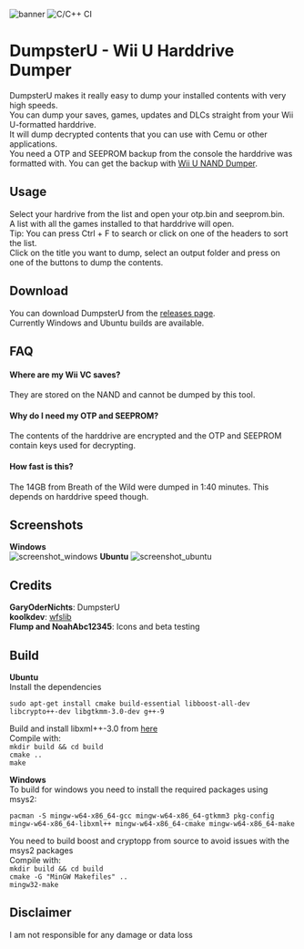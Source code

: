 
![banner](https://i.imgur.com/5E2pCry.png)
![C/C++ CI](https://github.com/GaryOderNichts/DumpsterU/workflows/C/C++%20CI/badge.svg)
# DumpsterU - Wii U Harddrive Dumper  
DumpsterU makes it really easy to dump your installed contents with very high speeds.  
You can dump your saves, games, updates and DLCs straight from your Wii U-formatted harddrive.  
It will dump decrypted contents that you can use with Cemu or other applications.  
You need a OTP and SEEPROM backup from the console the harddrive was formatted with. You can get the backup with [Wii U NAND Dumper](https://github.com/koolkdev/wiiu-nanddumper).  

## Usage  
Select your hardrive from the list and open your otp.bin and seeprom.bin.  
A list with all the games installed to that harddrive will open.  
Tip: You can press Ctrl + F to search or click on one of the headers to sort the list.  
Click on the title you want to dump, select an output folder and press on one of the buttons to dump the contents.

## Download
You can download DumpsterU from the [releases page](https://github.com/GaryOderNichts/DumpsterU/releases).  
Currently Windows and Ubuntu builds are available.

## FAQ
#### Where are my Wii VC saves?  
They are stored on the NAND and cannot be dumped by this tool.  
#### Why do I need my OTP and SEEPROM?
The contents of the harddrive are encrypted and the OTP and SEEPROM contain keys used for decrypting.
#### How fast is this?
The 14GB from Breath of the Wild were dumped in 1:40 minutes. This depends on harddrive speed though.

## Screenshots
<b>Windows</b>  
![screenshot_windows](https://i.imgur.com/Dbz085J.png "Screenshot on Windows")
<b>Ubuntu</b>
![screenshot_ubuntu](https://i.imgur.com/HLENggc.png "Screenshot on Ubuntu")

## Credits
<b>GaryOderNichts</b>: DumpsterU  
<b>koolkdev</b>: [wfslib](https://github.com/koolkdev/wfslib)  
<b>Flump and NoahAbc12345</b>: Icons and beta testing

## Build
<b>Ubuntu</b>  
Install the dependencies  
```
sudo apt-get install cmake build-essential libboost-all-dev libcrypto++-dev libgtkmm-3.0-dev g++-9
```
Build and install libxml++-3.0 from [here](http://ftp.gnome.org/pub/GNOME/sources/libxml++/3.0)  
Compile with:  
`mkdir build && cd build`  
`cmake ..`  
`make`

<b>Windows</b>  
To build for windows you need to install the required packages using msys2:  
```
pacman -S mingw-w64-x86_64-gcc mingw-w64-x86_64-gtkmm3 pkg-config mingw-w64-x86_64-libxml++ mingw-w64-x86_64-cmake mingw-w64-x86_64-make
```  
You need to build boost and cryptopp from source to avoid issues with the msys2 packages  
Compile with:  
`mkdir build && cd build`  
`cmake -G "MinGW Makefiles" ..`  
`mingw32-make`

## Disclaimer
I am not responsible for any damage or data loss
